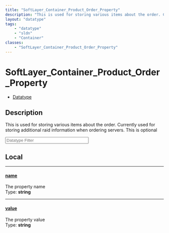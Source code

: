 ```yaml
---
title: "SoftLayer_Container_Product_Order_Property"
description: "This is used for storing various items about the order. Currently used for storing additional raid information when orde... "
layout: "datatype"
tags:
    - "datatype"
    - "sldn"
    - "Container"
classes:
    - "SoftLayer_Container_Product_Order_Property"
---
```


# SoftLayer_Container_Product_Order_Property
<div id='service-datatype'>
    <ul id='sldn-reference-tabs'>
        <li id='datatype'> <a href='/reference/datatypes/SoftLayer_Container_Product_Order_Property' >Datatype</a></li>
    </ul>
</div>

## Description 


This is used for storing various items about the order. Currently used for storing additional raid information when ordering servers. This is optional 





<!-- Filer BEGIN -->
<div class="view-filters">
        <div class="clearfix">
            <div class="search-input-box">
                <input placeholder="Datatype Filter" onkeyup="titleSearch(inputId='prop-input', divId='properties', elementClass='prop-row')" 
                    type="text" id="prop-input" value="" size="30" maxlength="128" class="form-text">
            </div>
        </div>
</div>
<!-- Filer END -->

<div id="properties" class="content">
<div id="localProperties" class="prop-content" >

## Local
<div class="prop-row">

-----
[name]: #name
#### [name]
The property name  
<span class="type-label">Type: </span>**string**  



</div>
<div class="prop-row">

-----
[value]: #value
#### [value]
The property value  
<span class="type-label">Type: </span>**string**  



</div>
</div>
<!-- LOCAL PROPERTY END -->

</div>


